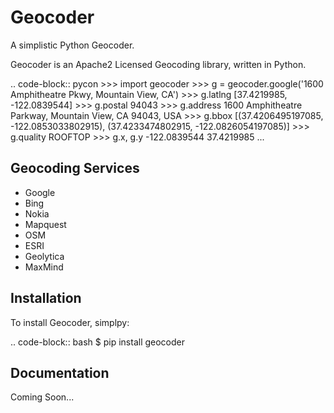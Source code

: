 Geocoder
========

A simplistic Python Geocoder.

Geocoder is an Apache2 Licensed Geocoding library, written in Python.

.. code-block:: pycon
    >>> import geocoder
    >>> g = geocoder.google('1600 Amphitheatre Pkwy, Mountain View, CA')
    >>> g.latlng
    [37.4219985, -122.0839544]
    >>> g.postal
    94043
    >>> g.address
    1600 Amphitheatre Parkway, Mountain View, CA 94043, USA
    >>> g.bbox
    [(37.4206495197085, -122.0853033802915), (37.4233474802915, -122.0826054197085)]
    >>> g.quality
    ROOFTOP
    >>> g.x, g.y
    -122.0839544 37.4219985
    ...

Geocoding Services
------------------

- Google
- Bing
- Nokia
- Mapquest
- OSM
- ESRI
- Geolytica
- MaxMind

Installation
------------

To install Geocoder, simplpy:

.. code-block:: bash
    $ pip install geocoder


Documentation
-------------

Coming Soon...
